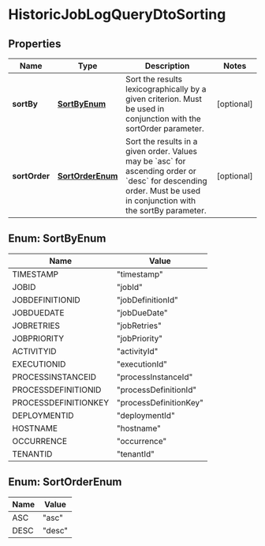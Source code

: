 

# HistoricJobLogQueryDtoSorting


## Properties

Name | Type | Description | Notes
------------ | ------------- | ------------- | -------------
**sortBy** | [**SortByEnum**](#SortByEnum) | Sort the results lexicographically by a given criterion. Must be used in conjunction with the sortOrder parameter. |  [optional]
**sortOrder** | [**SortOrderEnum**](#SortOrderEnum) | Sort the results in a given order. Values may be &#x60;asc&#x60; for ascending order or &#x60;desc&#x60; for descending order. Must be used in conjunction with the sortBy parameter. |  [optional]



## Enum: SortByEnum

Name | Value
---- | -----
TIMESTAMP | &quot;timestamp&quot;
JOBID | &quot;jobId&quot;
JOBDEFINITIONID | &quot;jobDefinitionId&quot;
JOBDUEDATE | &quot;jobDueDate&quot;
JOBRETRIES | &quot;jobRetries&quot;
JOBPRIORITY | &quot;jobPriority&quot;
ACTIVITYID | &quot;activityId&quot;
EXECUTIONID | &quot;executionId&quot;
PROCESSINSTANCEID | &quot;processInstanceId&quot;
PROCESSDEFINITIONID | &quot;processDefinitionId&quot;
PROCESSDEFINITIONKEY | &quot;processDefinitionKey&quot;
DEPLOYMENTID | &quot;deploymentId&quot;
HOSTNAME | &quot;hostname&quot;
OCCURRENCE | &quot;occurrence&quot;
TENANTID | &quot;tenantId&quot;



## Enum: SortOrderEnum

Name | Value
---- | -----
ASC | &quot;asc&quot;
DESC | &quot;desc&quot;



